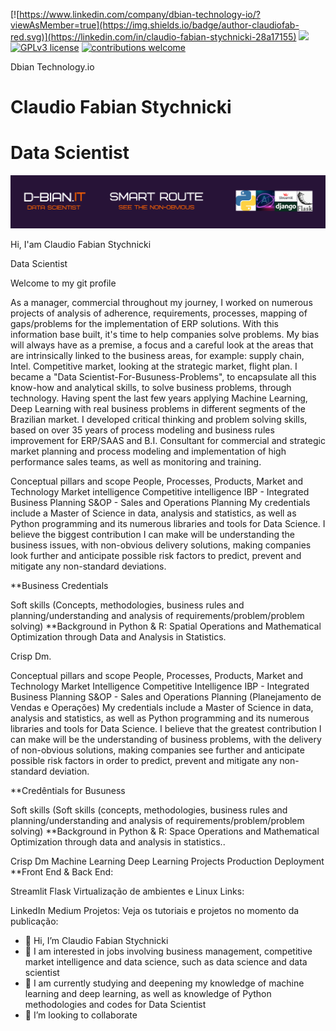 [![https://www.linkedin.com/company/dbian-technology-io/?viewAsMember=true](https://img.shields.io/badge/author-claudiofab-red.svg)](https://linkedin.com/in/claudio-fabian-stychnicki-28a17155) [![](https://img.shields.io/badge/python-3.7/10+-blue.svg)](https://www.python.org/downloads/release/python-365/) [![GPLv3 license](https://img.shields.io/badge/License-GPLv3-blue.svg)](http://perso.crans.org/besson/LICENSE.html) [![contributions welcome](https://img.shields.io/badge/contributions-welcome-brightgreen.svg?style=flat)](https://github.com/fabian-gib-50/Dbian-Data-Scientist)

Dbian Technology.io
# Claudio Fabian Stychnicki 
# Data Scientist 


![Python7](https://github.com/fabian-gib-50/Proj_airbnb/blob/main/data/Imagens/Dbianit.png?raw=true)

Hi, I'am Claudio Fabian Stychnicki

Data Scientist

Welcome to my git profile

As a manager, commercial throughout my journey, I worked on numerous projects of analysis of adherence, requirements, processes, mapping of gaps/problems for the implementation of ERP solutions. With this information base built, it's time to help companies solve problems. My bias will always have as a premise, a focus and a careful look at the areas that are intrinsically linked to the business areas, for example: supply chain, Intel. Competitive market, looking at the strategic market, flight plan. I became a "Data Scientist-For-Busuness-Problems", to encapsulate all this know-how and analytical skills, to solve business problems, through technology. Having spent the last few years applying Machine Learning, Deep Learning with real business problems in different segments of the Brazilian market. I developed critical thinking and problem solving skills, based on over 35 years of process modeling and business rules improvement for ERP/SAAS and B.I. Consultant for commercial and strategic market planning and process modeling and implementation of high performance sales teams, as well as monitoring and training.

Conceptual pillars and scope People, Processes, Products, Market and Technology Market intelligence Competitive intelligence IBP - Integrated Business Planning S&OP - Sales and Operations Planning My credentials include a Master of Science in data, analysis and statistics, as well as Python programming and its numerous libraries and tools for Data Science. I believe the biggest contribution I can make will be understanding the business issues, with non-obvious delivery solutions, making companies look further and anticipate possible risk factors to predict, prevent and mitigate any non-standard deviations.

**Business Credentials

Soft skills (Concepts, methodologies, business rules and planning/understanding and analysis of requirements/problem/problem solving) **Background in Python & R: Spatial Operations and Mathematical Optimization through Data and Analysis in Statistics.

Crisp Dm.

Conceptual pillars and scope
People, Processes, Products, Market and Technology
Market Intelligence
Competitive Intelligence
IBP - Integrated Business Planning
S&OP - Sales and Operations Planning (Planejamento de Vendas e Operações)
My credentials include a Master of Science in data, analysis and statistics, as well as Python programming and its numerous libraries and tools for Data Science. I believe that the greatest contribution I can make will be the understanding of business problems, with the delivery of non-obvious solutions, making companies see further and anticipate possible risk factors in order to predict, prevent and mitigate any non-standard deviation.

**Credêntials for Busuness

Soft skills (Soft skills (concepts, methodologies, business rules and planning/understanding and analysis of requirements/problem/problem solving)
**Background in Python & R: Space Operations and Mathematical Optimization through data and analysis in statistics..

Crisp Dm
Machine Learning
Deep Learning
Projects
Production
Deployment
**Front End & Back End:

Streamlit
Flask
Virtualização de ambientes e Linux
Links:

LinkedIn
Medium
Projetos:
Veja os tutoriais e projetos no momento da publicação:

- 👋 Hi, I’m Claudio Fabian Stychnicki
- 👀 I am interested in jobs involving business management, competitive market intelligence and data science, such as data science and data scientist
- 🌱 I am currently studying and deepening my knowledge of machine learning and deep learning, as well as knowledge of Python methodologies and codes for Data Scientist
- 💞️ I’m looking to collaborate 
